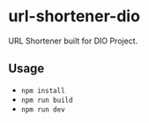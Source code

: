 # url-shortener-dio

URL Shortener built for DIO Project.

## Usage

- `npm install`
- `npm run build`
- `npm run dev`
